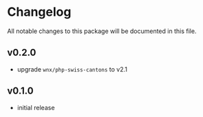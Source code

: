 # Changelog

All notable changes to this package will be documented in this file.

## v0.2.0

* upgrade `wnx/php-swiss-cantons` to v2.1

## v0.1.0

* initial release
